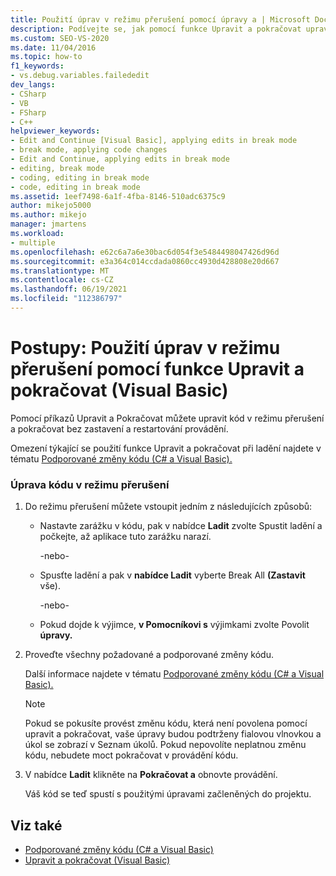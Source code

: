 ```yaml
---
title: Použití úprav v režimu přerušení pomocí úpravy a | Microsoft Docs
description: Podívejte se, jak pomocí funkce Upravit a pokračovat upravit Visual Basic kódu v režimu přerušení. Do režimu přerušení můžete vstoupit různými způsoby.
ms.custom: SEO-VS-2020
ms.date: 11/04/2016
ms.topic: how-to
f1_keywords:
- vs.debug.variables.failededit
dev_langs:
- CSharp
- VB
- FSharp
- C++
helpviewer_keywords:
- Edit and Continue [Visual Basic], applying edits in break mode
- break mode, applying code changes
- Edit and Continue, applying edits in break mode
- editing, break mode
- coding, editing in break mode
- code, editing in break mode
ms.assetid: 1eef7498-6a1f-4fba-8146-510adc6375c9
author: mikejo5000
ms.author: mikejo
manager: jmartens
ms.workload:
- multiple
ms.openlocfilehash: e62c6a7a6e30bac6d054f3e5484498047426d96d
ms.sourcegitcommit: e3a364c014ccdada0860cc4930d428808e20d667
ms.translationtype: MT
ms.contentlocale: cs-CZ
ms.lasthandoff: 06/19/2021
ms.locfileid: "112386797"
---
```

# <a name="how-to-apply-edits-in-break-mode-with-edit-and-continue-visual-basic"></a>Postupy: Použití úprav v režimu přerušení pomocí funkce Upravit a pokračovat (Visual Basic)
Pomocí příkazů Upravit a Pokračovat můžete upravit kód v režimu přerušení a pokračovat bez zastavení a restartování provádění.

Omezení týkající se použití funkce Upravit a pokračovat při ladění najdete v tématu [Podporované změny kódu (C# a Visual Basic).](../debugger/supported-code-changes-csharp.md)

### <a name="to-edit-code-in-break-mode"></a>Úprava kódu v režimu přerušení

1. Do režimu přerušení můžete vstoupit jedním z následujících způsobů:

    - Nastavte zarážku v kódu, pak v  nabídce **Ladit** zvolte Spustit ladění a počkejte, až aplikace tuto zarážku narazí.

         -nebo-

    - Spusťte ladění a pak v **nabídce Ladit** vyberte Break All **(Zastavit** vše).

         -nebo-

    - Pokud dojde k výjimce, **v Pomocníkovi s** výjimkami zvolte Povolit **úpravy.**

2. Proveďte všechny požadované a podporované změny kódu.

     Další informace najdete v tématu [Podporované změny kódu (C# a Visual Basic).](../debugger/supported-code-changes-csharp.md)

    > [!NOTE]
    > Pokud se pokusíte provést změnu kódu, která není povolena pomocí upravit a pokračovat, vaše úpravy budou podtrženy fialovou vlnovkou a úkol se zobrazí v Seznam úkolů. Pokud nepovolíte neplatnou změnu kódu, nebudete moct pokračovat v provádění kódu.

3. V nabídce **Ladit** klikněte na **Pokračovat a** obnovte provádění.

     Váš kód se teď spustí s použitými úpravami začleněných do projektu.

## <a name="see-also"></a>Viz také
- [Podporované změny kódu (C# a Visual Basic)](../debugger/supported-code-changes-csharp.md)
- [Upravit a pokračovat (Visual Basic)](../debugger/edit-and-continue-visual-basic.md)
